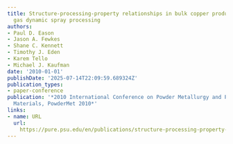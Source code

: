 ```yaml
---
title: Structure-processing-property relationships in bulk copper produced by cold
  gas dynamic spray processing
authors:
- Paul D. Eason
- Jason A. Fewkes
- Shane C. Kennett
- Timothy J. Eden
- Karem Tello
- Michael J. Kaufman
date: '2010-01-01'
publishDate: '2025-07-14T22:09:59.689324Z'
publication_types:
- paper-conference
publication: '*2010 International Conference on Powder Metallurgy and Particulate
  Materials, PowderMet 2010*'
links:
- name: URL
  url: 
    https://pure.psu.edu/en/publications/structure-processing-property-relationships-in-bulk-copper-produc
---
```

